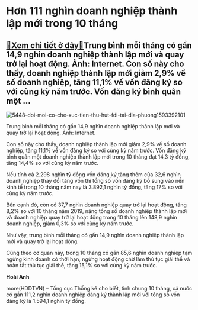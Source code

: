 Hơn 111 nghìn doanh nghiệp thành lập mới trong 10 tháng
=======================================================

[:gift:Xem chi tiết ở đây:gift:](https://hddtvn.com/hon-111-nghin-doanh-nghiep-thanh-lap-moi-trong-10-thang/)Trung bình mỗi tháng có gần 14,9 nghìn doanh nghiệp thành lập mới và quay trở lại hoạt động. Ảnh: Internet. Con số này cho thấy, doanh nghiệp thành lập mới giảm 2,9% về số doanh nghiệp, tăng 11,1% về vốn đăng ký so với cùng kỳ năm trước. Vốn đăng ký bình quân một …
-------------------------------------------------------------------------------------------------------------------------------------------------------------------------------------------------------------------------------------------------------------------------





![5448-doi-moi-co-che-xuc-tien-thu-hut-fdi-tai-dia-phuong1593392101](https://hddtvn.com/wp-content/uploads/2021/01/5448_doi-moi-co-che-xuc-tien-thu-hut-fdi-tai-dia-phuong1593392101.jpg "Hơn 111 nghìn doanh nghiệp thành lập mới trong 10 tháng")


Trung bình mỗi tháng có gần 14,9 nghìn doanh nghiệp thành lập mới và quay trở lại hoạt động. Ảnh: Internet.



Con số này cho thấy, doanh nghiệp thành lập mới giảm 2,9% về số doanh nghiệp, tăng 11,1% về vốn đăng ký so với cùng kỳ năm trước. Vốn đăng ký bình quân một doanh nghiệp thành lập mới trong 10 tháng đạt 14,3 tỷ đồng, tăng 14,4% so với cùng kỳ năm trước.


Nếu tính cả 2.298 nghìn tỷ đồng vốn đăng ký tăng thêm của 32,6 nghìn doanh nghiệp thay đổi tăng vốn thì tổng số vốn đăng ký bổ sung vào nền kinh tế trong 10 tháng năm nay là 3.892,1 nghìn tỷ đồng, tăng 17% so với cùng kỳ năm trước.


Bên cạnh đó, còn có 37,7 nghìn doanh nghiệp quay trở lại hoạt động, tăng 8,2% so với 10 tháng năm 2019, nâng tổng số doanh nghiệp thành lập mới và doanh nghiệp quay trở lại hoạt động trong 10 tháng lên 148,9 nghìn doanh nghiệp, giảm 0,3% so với cùng kỳ năm trước.


Như vậy, trung bình mỗi tháng có gần 14,9 nghìn doanh nghiệp thành lập mới và quay trở lại hoạt động.


Cũng theo cơ quan này, trong 10 tháng có gần 85,6 nghìn doanh nghiệp tạm ngừng kinh doanh có thời hạn, ngừng hoạt động chờ làm thủ tục giải thể và hoàn tất thủ tục giải thể, tăng 15,1% so với cùng kỳ năm trước.




**Hoài Anh**



more(HDDTVN) – Tổng cục Thống kê cho biết, tính chung 10 tháng, cả nước có gần 111,2 nghìn doanh nghiệp đăng ký thành lập mới với tổng số vốn đăng ký là 1.594,1 nghìn tỷ đồng.

